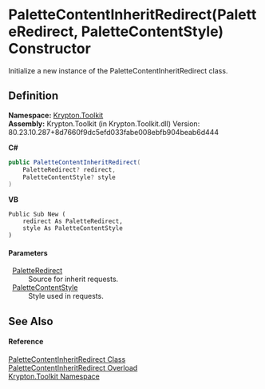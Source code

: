 # PaletteContentInheritRedirect(PaletteRedirect, PaletteContentStyle) Constructor


Initialize a new instance of the PaletteContentInheritRedirect class.



## Definition
**Namespace:** <a href="79d2eac2-21f4-54ff-7552-b20c33c30600.md">Krypton.Toolkit</a>  
**Assembly:** Krypton.Toolkit (in Krypton.Toolkit.dll) Version: 80.23.10.287+8d7660f9dc5efd033fabe008ebfb904beab6d444

**C#**
``` C#
public PaletteContentInheritRedirect(
	PaletteRedirect? redirect,
	PaletteContentStyle? style
)
```
**VB**
``` VB
Public Sub New ( 
	redirect As PaletteRedirect,
	style As PaletteContentStyle
)
```



#### Parameters
<dl><dt>  <a href="eb4bd14d-b283-a570-c104-b4d55603d473.md">PaletteRedirect</a></dt><dd>Source for inherit requests.</dd><dt>  <a href="e51bbd11-7fb5-8388-9a31-63383b173303.md">PaletteContentStyle</a></dt><dd>Style used in requests.</dd></dl>

## See Also


#### Reference
<a href="3ab30f1e-ee95-9ef7-e6e5-f704140797ad.md">PaletteContentInheritRedirect Class</a>  
<a href="6b0e53e9-0671-80bb-94b5-2c64884f734b.md">PaletteContentInheritRedirect Overload</a>  
<a href="79d2eac2-21f4-54ff-7552-b20c33c30600.md">Krypton.Toolkit Namespace</a>  

